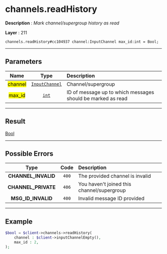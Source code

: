 # channels.readHistory

**Description** : *Mark channel/supergroup history as read*

**Layer** : 211

```tl
channels.readHistory#cc104937 channel:InputChannel max_id:int = Bool;
```

---

## Parameters

| Name | Type | Description |
| :---: | :---: | :--- |
| <mark>channel</mark> | [`InputChannel`](type/InputChannel) | Channel/supergroup |
| <mark>max_id</mark> | [`int`](type/int) | ID of message up to which messages should be marked as read |

---

## Result

[Bool](type/Bool)

---

## Possible Errors

| Type | Code | Description |
| :---: | :---: | :--- |
| **CHANNEL_INVALID** | `400` | The provided channel is invalid |
| **CHANNEL_PRIVATE** | `406` | You haven't joined this channel/supergroup |
| **MSG_ID_INVALID** | `400` | Invalid message ID provided |

---

## Example

```php
$bool = $client->channels->readHistory(
	channel : $client->inputChannelEmpty(),
	max_id : 2,
);
```